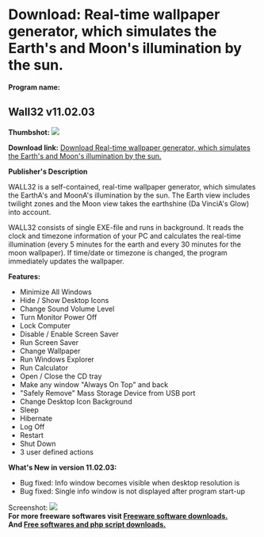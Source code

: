 # Download: Real-time wallpaper generator, which simulates the Earth's and Moon's illumination by the sun.

**Program name:**

## Wall32 v11.02.03

  
**Thumbshot:** ![](http://www.freewarefiles.com/screenshot/wall32_md.jpg)   
  
**Download link:** [Download Real-time wallpaper generator, which simulates the Earth's and Moon's illumination by the sun.](http://freesoftwares.boysofts.com/Wall32_program_63952.html)  
  


**Publisher's Description**  
  


WALL32 is a self-contained, real-time wallpaper generator, which simulates the EarthA's and MoonA's illumination by the sun. The Earth view includes twilight zones and the Moon view takes the earthshine (Da VinciA's Glow) into account. 

WALL32 consists of single EXE-file and runs in background. It reads the clock and timezone information of your PC and calculates the real-time illumination (every 5 minutes for the earth and every 30 minutes for the moon wallpaper). If time/date or timezone is changed, the program immediately updates the wallpaper. 

**Features:**

  * Minimize All Windows 
  * Hide / Show Desktop Icons 
  * Change Sound Volume Level 
  * Turn Monitor Power Off 
  * Lock Computer 
  * Disable / Enable Screen Saver 
  * Run Screen Saver 
  * Change Wallpaper 
  * Run Windows Explorer 
  * Run Calculator 
  * Open / Close the CD tray 
  * Make any window "Always On Top" and back 
  * "Safely Remove" Mass Storage Device from USB port 
  * Change Desktop Icon Background 
  * Sleep 
  * Hibernate 
  * Log Off 
  * Restart 
  * Shut Down 
  * 3 user defined actions 

**What's New in version 11.02.03:**

  * Bug fixed: Info window becomes visible when desktop resolution is 
  * Bug fixed: Single info window is not displayed after program start-up 

  
  
Screenshot: ![](http://www.freewarefiles.com/screenshot/wall32.jpg)   
**For more freeware softwares visit [Freeware software downloads.](http://freesoftwares.boysofts.com/)**   
**And [Free softwares and php script downloads.](http://www.boysofts.com/)**
